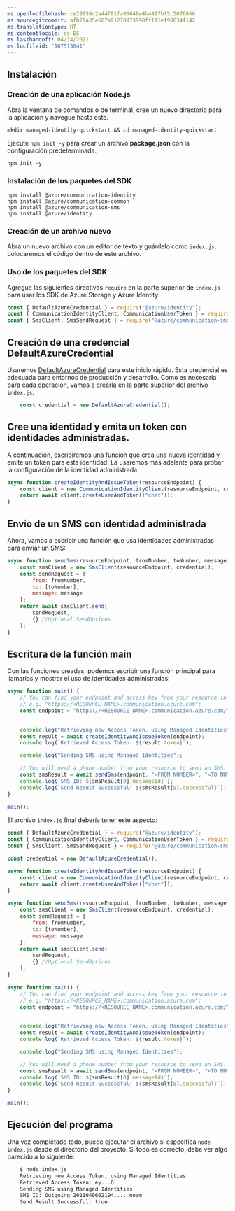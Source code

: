 ```yaml
---
ms.openlocfilehash: ce29158c2a44f01fa06649e4b4497bf5c5076866
ms.sourcegitcommit: afb79a35e687a91270973990ff111ef90634f142
ms.translationtype: HT
ms.contentlocale: es-ES
ms.lasthandoff: 04/14/2021
ms.locfileid: "107513641"
---
```

## <a name="setting-up"></a>Instalación

### <a name="create-a-new-nodejs-application"></a>Creación de una aplicación Node.js

Abra la ventana de comandos o de terminal, cree un nuevo directorio para la aplicación y navegue hasta este.

```console
mkdir managed-identity-quickstart && cd managed-identity-quickstart
```

Ejecute `npm init -y` para crear un archivo **package.json** con la configuración predeterminada.

```console
npm init -y
```

### <a name="install-the-sdk-packages"></a>Instalación de los paquetes del SDK

```console
npm install @azure/communication-identity
npm install @azure/communication-common
npm install @azure/communication-sms
npm install @azure/identity
```

### <a name="create-a-new-file"></a>Creación de un archivo nuevo

Abra un nuevo archivo con un editor de texto y guárdelo como `index.js`, colocaremos el código dentro de este archivo.

### <a name="use-the-sdk-packages"></a>Uso de los paquetes del SDK

Agregue las siguientes directivas `require` en la parte superior de `index.js` para usar los SDK de Azure Storage y Azure Identity.

```JavaScript
const { DefaultAzureCredential } = require("@azure/identity");
const { CommunicationIdentityClient, CommunicationUserToken } = require("@azure/communication-identity");
const { SmsClient, SmsSendRequest } = require("@azure/communication-sms");
```
## <a name="create-a-defaultazurecredential"></a>Creación de una credencial DefaultAzureCredential

Usaremos [DefaultAzureCredential](/javascript/api/@azure/identity/defaultazurecredential) para este inicio rápido. Esta credencial es adecuada para entornos de producción y desarrollo. Como es necesaria para cada operación, vamos a crearla en la parte superior del archivo `index.js`. 

```JavaScript
    const credential = new DefaultAzureCredential();
```

## <a name="create-an-identity-and-issue-a-token-with-managed-identities"></a>Cree una identidad y emita un token con identidades administradas.

A continuación, escribiremos una función que crea una nueva identidad y emite un token para esta identidad. La usaremos más adelante para probar la configuración de la identidad administrada.

```JavaScript
async function createIdentityAndIssueToken(resourceEndpoint) {
    const client = new CommunicationIdentityClient(resourceEndpoint, credential);
    return await client.createUserAndToken(["chat"]);
}
```

## <a name="send-an-sms-with-managed-identity"></a>Envío de un SMS con identidad administrada

Ahora, vamos a escribir una función que usa identidades administradas para enviar un SMS:

```JavaScript
async function sendSms(resourceEndpoint, fromNumber, toNumber, message) {
    const smsClient = new SmsClient(resourceEndpoint, credential);
    const sendRequest = {
        from: fromNumber,
        to: [toNumber],
        message: message
    };
    return await smsClient.send(
        sendRequest,
        {} //Optional SendOptions
    );
}
```

## <a name="write-the-main-function"></a>Escritura de la función main

Con las funciones creadas, podemos escribir una función principal para llamarlas y mostrar el uso de identidades administradas:
```JavaScript
async function main() {
    // You can find your endpoint and access key from your resource in the Azure portal
    // e.g. "https://<RESOURCE_NAME>.communication.azure.com";
    const endpoint = "https://<RESOURCE_NAME>.communication.azure.com/"

    
    console.log("Retrieving new Access Token, using Managed Identities");
    const result = await createIdentityAndIssueToken(endpoint);
    console.log(`Retrieved Access Token: ${result.token}`);

    console.log("Sending SMS using Managed Identities");

    // You will need a phone number from your resource to send an SMS.
    const smsResult = await sendSms(endpoint, "<FROM NUMBER>", "<TO NUMBER>", "Hello from Managed Identities");
    console.log(`SMS ID: ${smsResult[0].messageId}`);
    console.log(`Send Result Successful: ${smsResult[0].successful}`);
}

main();
```

El archivo `index.js` final debería tener este aspecto:
```JavaScript
const { DefaultAzureCredential } = require("@azure/identity");
const { CommunicationIdentityClient, CommunicationUserToken } = require("@azure/communication-identity");
const { SmsClient, SmsSendRequest } = require("@azure/communication-sms");

const credential = new DefaultAzureCredential();

async function createIdentityAndIssueToken(resourceEndpoint) {
    const client = new CommunicationIdentityClient(resourceEndpoint, credential);
    return await client.createUserAndToken(["chat"]);
}

async function sendSms(resourceEndpoint, fromNumber, toNumber, message) {
    const smsClient = new SmsClient(resourceEndpoint, credential);
    const sendRequest = {
        from: fromNumber,
        to: [toNumber],
        message: message
    };
    return await smsClient.send(
        sendRequest,
        {} //Optional SendOptions
    );
}

async function main() {
    // You can find your endpoint and access key from your resource in the Azure portal
    // e.g. "https://<RESOURCE_NAME>.communication.azure.com";
    const endpoint = "https://<RESOURCE_NAME>.communication.azure.com/"

    
    console.log("Retrieving new Access Token, using Managed Identities");
    const result = await createIdentityAndIssueToken(endpoint);
    console.log(`Retrieved Access Token: ${result.token}`);

    console.log("Sending SMS using Managed Identities");

    // You will need a phone number from your resource to send an SMS.
    const smsResult = await sendSms(endpoint, "<FROM NUMBER>", "<TO NUMBER>", "Hello from Managed Identities");
    console.log(`SMS ID: ${smsResult[0].messageId}`);
    console.log(`Send Result Successful: ${smsResult[0].successful}`);
}

main();
```

## <a name="run-the-program"></a>Ejecución del programa

Una vez completado todo, puede ejecutar el archivo si especifica `node index.js` desde el directorio del proyecto. Si todo es correcto, debe ver algo parecido a lo siguiente.

```Bash
    $ node index.js
    Retrieving new Access Token, using Managed Identities
    Retrieved Access Token: ey...Q
    Sending SMS using Managed Identities
    SMS ID: Outgoing_2021040602194...._noam
    Send Result Successful: true
```
